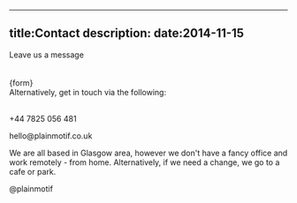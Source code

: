 ----
title:Contact
description:
date:2014-11-15
----

<div class="container">
    <div class="row title-row">
        <div class="col-12 font-light">
            Leave us a <span class="font-semibold">message</span>
        </div>
    </div>
    <div class="row line-row">
        <div class="hr">&nbsp;</div>
    </div>
    <div class="row subtitle-row">
        <div class="col-sm-1 hidden-sm">&nbsp;</div>
        <div class="col-12 col-sm-10 font-light">
            {form}
            <br/>
            Alternatively, get in touch via the following:
        </div>
        <div class="col-sm-1 hidden-sm">&nbsp;</div>
    </div>
    <div id="contact-row-4" class="row">
        <div class="col-12 col-sm-3 with-hover-text">
            <p><a href="tel:+447825056481">
                <i class="fa fa-5x fa-phone"></i>
            </a></p>
            <span class="hover-text font-light ">+44 7825 056 481</span>
        </div>
        <div class="col-12 col-sm-3 with-hover-text">
            <p><a href="mailto:hello@plainmotif.co.uk">
                <i class="fa fa-5x fa-envelope"></i>
            </a></p>
            <span class="hover-text font-light ">hello@plainmotif.co.uk</span>
        </div>
        <div class="col-12 col-sm-3 with-hover-text">
            <p><a href="#"><i class="fa fa-5x fa-home"></i></a></p>
            <span class="hover-text font-light ">
                We are all based in Glasgow area, however we don't have a 
                fancy office and work remotely - from home. 
                Alternatively, if we need a change, we go to a cafe or park.
            </span>
        </div>
        <div class="col-12 col-sm-3 with-hover-text">
            <p><a href="https://twitter.com/plainmotif">
                <i class="fa fa-5x fa-twitter"></i>
            </a></p>
            <span class="hover-text font-light ">@plainmotif</span>
        </div>
    </div>
</div>